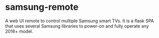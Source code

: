 # samsung-remote
A web UI remote to control multiple Samsung smart TVs. It is a flask SPA that uses several Samsung libraries to power-on and fully operate any 2016+ model.
